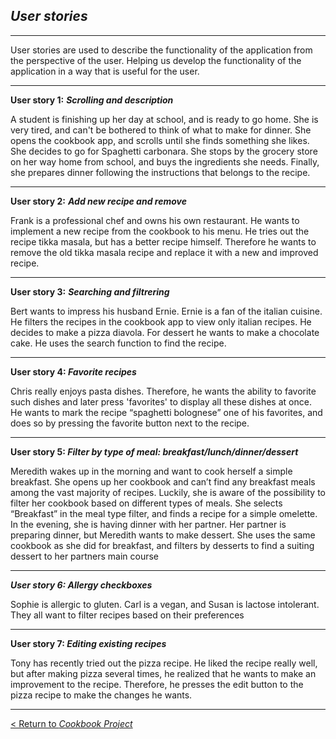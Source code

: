 ## _User stories_
---
User stories are used to describe the functionality of the application from the perspective of the user. Helping us develop the functionality of the application in a way that is useful for the user.

---
**User story 1:** ***Scrolling and description***

A student is finishing up her day at school, and is ready to go home. She is very tired, and can't be bothered to think of what to make for dinner. She opens the cookbook app, and scrolls until she finds something she likes. She decides to go for Spaghetti carbonara. She stops by the grocery store on her way home from school, and buys the ingredients she needs. Finally, she prepares dinner following the instructions that belongs to the recipe.

---

**User story 2:** ***Add new recipe and remove***

Frank is a professional chef and owns his own restaurant. He wants to implement a new recipe from the cookbook to his menu. He tries out the recipe tikka masala, but has a better recipe himself. Therefore he wants to remove the old tikka masala recipe and replace it with a new and improved recipe. 

---

**User story 3:** ***Searching and filtrering***

Bert wants to impress his husband Ernie. Ernie is a fan of the italian cuisine. He filters the recipes in the cookbook app to view only italian recipes. He decides to make a pizza diavola. For dessert he wants to make a chocolate cake. He uses the search function to find the recipe. 

---

**User story 4: *Favorite recipes*** 

Chris really enjoys pasta dishes. Therefore, he wants the ability to favorite such dishes and later press 'favorites' to display all these dishes at once. He wants to mark the recipe “spaghetti bolognese” one of his favorites, and does so by pressing the favorite button next to the recipe. 

---

**User story 5: *Filter by type of meal: breakfast/lunch/dinner/dessert***

Meredith wakes up in the morning and want to cook herself a simple breakfast. She opens up her cookbook and can’t find any breakfast meals among the vast majority of recipes. Luckily, she is aware of the possibility to filter her cookbook based on different types of meals. She selects “Breakfast” in the meal type filter, and finds a recipe for a simple omelette. In the evening, she is having dinner with her partner. Her partner is preparing dinner, but Meredith wants to make dessert. She uses the same cookbook as she did for breakfast, and filters by desserts to find a suiting dessert to her partners main course

---

***User story 6: Allergy checkboxes***

Sophie is allergic to gluten. Carl is a vegan, and Susan is lactose intolerant. They all want to filter recipes based on their preferences

---

**User story 7: *Editing existing recipes*** 

Tony has recently tried out the pizza recipe. He liked the recipe really well, but after making pizza several times, he realized that he wants to make an improvement to the recipe. Therefore, he presses the edit button to the pizza recipe to make the changes he wants.

---

[< Return to _Cookbook Project_](/cookbook-project/readme.md)